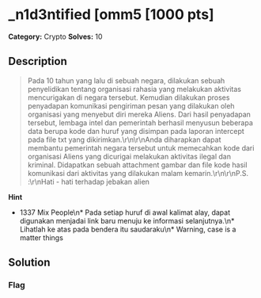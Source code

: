 # _n1d3ntified [omm5 [1000 pts]

**Category:** Crypto
**Solves:** 10

## Description
>Pada 10 tahun yang lalu di sebuah negara, dilakukan sebuah penyelidikan tentang organisasi rahasia yang melakukan aktivitas mencurigakan di negara tersebut. Kemudian dilakukan proses penyadapan komunikasi pengiriman pesan yang dilakukan oleh organisasi yang menyebut diri mereka Aliens. Dari hasil penyadapan tersebut, lembaga intel dan pemerintah berhasil menyusun beberapa data berupa kode dan huruf yang disimpan pada laporan intercept pada file txt yang dikirimkan.\r\n\r\nAnda diharapkan dapat membantu pemerintah negara tersebut untuk memecahkan kode dari organisasi Aliens yang dicurigai melakukan aktivitas ilegal dan kriminal. Didapatkan sebuah attachment gambar dan file kode hasil komunikasi dari aktivitas yang dilakukan malam kemarin.\r\n\r\nP.S. :\r\nHati - hati terhadap jebakan alien

**Hint**
* 1337 Mix People\n* Pada setiap huruf di awal kalimat alay, dapat digunakan menjadai link baru menuju ke informasi selanjutnya.\n* Lihatlah ke atas pada bendera itu saudaraku\n* Warning, case is a matter things

## Solution

### Flag

